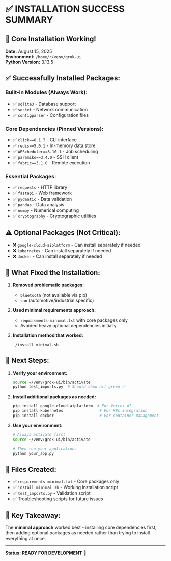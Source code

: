 # ✅ INSTALLATION SUCCESS SUMMARY

## 🎉 Core Installation Working!

**Date:** August 15, 2025  
**Environment:** `/home/r/venv/grok-ui`  
**Python Version:** 3.13.5

## ✅ Successfully Installed Packages:

### Built-in Modules (Always Work):
- ✅ `sqlite3` - Database support
- ✅ `socket` - Network communication  
- ✅ `configparser` - Configuration files

### Core Dependencies (Pinned Versions):
- ✅ `click==8.1.7` - CLI interface
- ✅ `redis==5.0.1` - In-memory data store
- ✅ `APScheduler==3.10.1` - Job scheduling
- ✅ `paramiko==3.4.0` - SSH client
- ✅ `fabric==3.1.0` - Remote execution

### Essential Packages:
- ✅ `requests` - HTTP library
- ✅ `fastapi` - Web framework
- ✅ `pydantic` - Data validation
- ✅ `pandas` - Data analysis
- ✅ `numpy` - Numerical computing
- ✅ `cryptography` - Cryptographic utilities

## ⚠️ Optional Packages (Not Critical):
- ❌ `google-cloud-aiplatform` - Can install separately if needed
- ❌ `kubernetes` - Can install separately if needed  
- ❌ `docker` - Can install separately if needed

## 🔧 What Fixed the Installation:

1. **Removed problematic packages:**
   - `bluetooth` (not available via pip)
   - `can` (automotive/industrial specific)

2. **Used minimal requirements approach:**
   - `requirements-minimal.txt` with core packages only
   - Avoided heavy optional dependencies initially

3. **Installation method that worked:**
   ```bash
   ./install_minimal.sh
   ```

## 🚀 Next Steps:

1. **Verify your environment:**
   ```bash
   source ~/venv/grok-ui/bin/activate
   python test_imports.py  # Should show all green ✅
   ```

2. **Install additional packages as needed:**
   ```bash
   pip install google-cloud-aiplatform  # For Vertex AI
   pip install kubernetes                # For K8s integration
   pip install docker                    # For container management
   ```

3. **Use your environment:**
   ```bash
   # Always activate first
   source ~/venv/grok-ui/bin/activate
   
   # Then run your applications
   python your_app.py
   ```

## 📝 Files Created:
- ✅ `requirements-minimal.txt` - Core packages only
- ✅ `install_minimal.sh` - Working installation script
- ✅ `test_imports.py` - Validation script
- ✅ Troubleshooting scripts for future issues

## 🎯 Key Takeaway:
The **minimal approach** worked best - installing core dependencies first, then adding optional packages as needed rather than trying to install everything at once.

---
**Status: READY FOR DEVELOPMENT** 🚀
